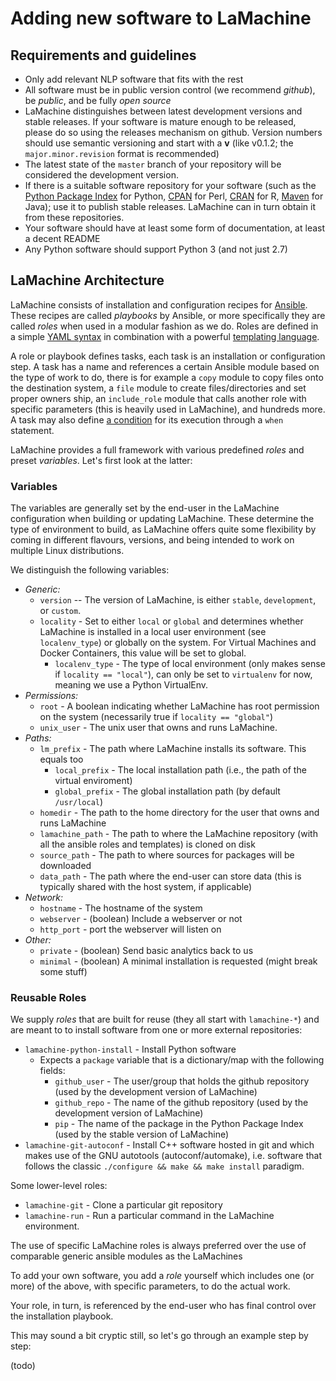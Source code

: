 # Adding new software to LaMachine

## Requirements and guidelines

* Only add relevant NLP software that fits with the rest
* All software must be in public version control (we recommend *github*), be *public*, and be fully *open source*
* LaMachine distinguishes between latest development versions and stable
  releases. If your software is mature enough to be released, please do so
  using the releases mechanism on github. Version numbers should use semantic versioning and start with a **v** (like
  v0.1.2; the ``major.minor.revision`` format is recommended)
* The latest state of the ``master`` branch of your repository will be considered the development version.
* If there is a suitable software repository for your software (such as the [Python Package
  Index](https://pypi.python.org) for Python, [CPAN](https://wwww.cpan.org) for
  Perl, [CRAN](https://www.cran.org) for R, [Maven](https://search.maven.org) for Java); use it to publish stable releases. LaMachine can in turn obtain it from these
  repositories.
* Your software should have at least some form of documentation, at least a decent README
* Any Python software should support Python 3 (and not just 2.7)

## LaMachine Architecture

LaMachine consists of installation and configuration recipes for [Ansible](https://ansible.org). These recipes are
called *playbooks* by Ansible, or more specifically they are called *roles* when used in a modular fashion as we do.
Roles are defined in a simple [YAML syntax](http://docs.ansible.com/ansible/latest/YAMLSyntax.html) in combination with
a powerful [templating language](http://docs.ansible.com/ansible/latest/playbooks_templating.html).

A role or playbook defines tasks, each task is an installation or configuration
step. A task has a name and references a certain Ansible module based on the
type of work to do, there is for example a ``copy`` module to copy files onto
the destination system, a ``file`` module to create files/directories and set
proper owners ship, an ``include_role`` module that calls another role with
specific parameters (this is heavily used in LaMachine), and hundreds more.
A task may also define [a condition](http://docs.ansible.com/ansible/latest/playbooks_conditionals.html)
for its execution through a ``when`` statement.

LaMachine provides a full framework with various predefined *roles* and preset
*variables*. Let's first look at the latter:

### Variables

The variables are generally set by the end-user in the LaMachine configuration
when building or updating LaMachine. These determine the type of environment to
build, as LaMachine offers quite some flexibility by coming in different
flavours, versions, and being intended to work on multiple Linux distributions.

We distinguish the following variables:

* *Generic:*
  * ``version`` -- The version of LaMachine, is either ``stable``, ``development``, or ``custom``.
  * ``locality`` - Set to either ``local`` or ``global`` and determines whether LaMachine is installed in a local user environment (see ``localenv_type``) or globally on the system. For Virtual Machines and Docker Containers, this value will be set to global.
    * ``localenv_type`` - The type of local environment (only makes sense if ``locality == "local"``), can only be set to ``virtualenv`` for now, meaning we use a Python VirtualEnv.
* *Permissions:*
  * ``root``	 - A boolean indicating whether LaMachine has root permission on the system (necessarily true if ``locality == "global"``)
  * ``unix_user`` - The unix user that owns and runs LaMachine.
* *Paths:*
  * ``lm_prefix`` - The path where LaMachine installs its software. This equals too
    * ``local_prefix`` - The local installation path (i.e., the path of the virtual enviroment)
    * ``global_prefix`` - The global installation path (by default ``/usr/local``)
  * ``homedir`` - The path to the home directory for the user that owns and runs LaMachine
  * ``lamachine_path`` - The path to where the LaMachine repository (with all the ansible roles and templates) is cloned on disk
  * ``source_path`` - The path to where sources for packages will be downloaded
  * ``data_path`` - The path where the end-user can store data (this is typically shared with the host system, if applicable)
* *Network:*
  * ``hostname`` - The hostname of the system
  * ``webserver`` - (boolean) Include a webserver or not
  * ``http_port`` - port the webserver will listen on
* *Other:*
  * ``private`` - (boolean) Send basic analytics back to us
  * ``minimal`` - (boolean) A minimal installation is requested (might break some stuff)

### Reusable Roles

 We supply  *roles* that are built for reuse (they all start with
``lamachine-*``) and are meant to to install software from one or more external
repositories:

* ``lamachine-python-install`` - Install Python software
	* Expects a ``package`` variable that is a dictionary/map with the following fields:
      * ``github_user`` - The user/group that holds the github repository (used by the development version of LaMachine)
      * ``github_repo`` - The name of the github repository (used by the development version of LaMachine)
      * ``pip`` - The name of the package in the Python Package Index (used by the stable version of LaMachine)
* ``lamachine-git-autoconf`` -  Install C++ software hosted in git and which makes use of the GNU autotools (autoconf/automake), i.e. software that follows the classic  ``./configure && make && make install`` paradigm.

Some lower-level roles:
* ``lamachine-git`` - Clone a particular git repository
* ``lamachine-run`` - Run a particular command in the LaMachine environment.

The use of specific LaMachine roles is always preferred over the use of comparable generic ansible modules as the
LaMachines

To add your own software, you add a *role* yourself which includes one (or more) of the above, with specific parameters, to do the
actual work.


Your role, in turn, is referenced by the end-user who has final control over the installation playbook.

This may sound a bit cryptic still, so let's go through an example step by step:


(todo)


